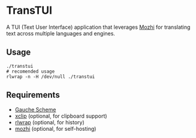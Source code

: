 # TransTUI

A TUI (Text User Interface) application that leverages [Mozhi](https://codeberg.org/aryak/mozhi) for translating text across multiple languages and engines.

## Usage

```shell
./transtui
# recomended usage
rlwrap -n -H /dev/null ./transtui
```

## Requirements

- [Gauche Scheme](http://practical-scheme.net/gauche/)
- [xclip](https://github.com/astrand/xclip) (optional, for clipboard support)
- [rlwrap](https://github.com/hanslub42/rlwrap) (optional, for history)
- [mozhi](https://codeberg.org/aryak/mozhi) (optional, for self-hosting)
